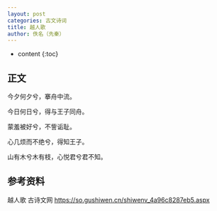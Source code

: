 ```yaml
---
layout: post
categories: 古文诗词
title: 越人歌
author: 佚名（先秦）
---
```

* content
{:toc}

## 正文

今夕何夕兮，搴舟中流。

今日何日兮，得与王子同舟。

蒙羞被好兮，不訾诟耻。

心几烦而不绝兮，得知王子。

山有木兮木有枝，心悦君兮君不知。

## 参考资料

越人歌 古诗文网 <https://so.gushiwen.cn/shiwenv_4a96c8287eb5.aspx>


